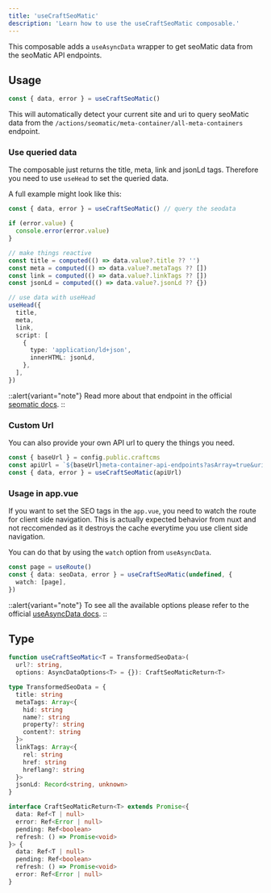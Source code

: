 ```yaml
---
title: 'useCraftSeoMatic'
description: 'Learn how to use the useCraftSeoMatic composable.'
---
```


This composable adds a `useAsyncData` wrapper to get seoMatic data from the seoMatic API endpoints.

## Usage

```ts
const { data, error } = useCraftSeoMatic()
```

This will automatically detect your current site and uri to query 
seoMatic data from the `/actions/seomatic/meta-container/all-meta-containers` endpoint. 

### Use queried data

The composable just returns the title, meta, link and jsonLd tags. 
Therefore you need to use `useHead` to set the queried data.

A full example might look like this:

```ts
const { data, error } = useCraftSeoMatic() // query the seodata

if (error.value) {
  console.error(error.value)
}

// make things reactive
const title = computed(() => data.value?.title ?? '')
const meta = computed(() => data.value?.metaTags ?? [])
const link = computed(() => data.value?.linkTags ?? [])
const jsonLd = computed(() => data.value?.jsonLd ?? {})

// use data with useHead
useHead({
  title,
  meta,
  link,
  script: [
    {
      type: 'application/ld+json',
      innerHTML: jsonLd,
    },
  ],
})
```

::alert{variant="note"}
Read more about that endpoint in the official [seomatic docs](https://nystudio107.com/docs/seomatic/advanced.html#meta-container-api-endpoints).
::

### Custom Url

You can also provide your own API url to query the things you need.

```ts
const { baseUrl } = config.public.craftcms
const apiUrl = `${baseUrl}meta-container-api-endpoints?asArray=true&uri=/`
const { data, error } = useCraftSeoMatic(apiUrl)
```

### Usage in app.vue

If you want to set the SEO tags in the `app.vue`, you need to watch the route for client side navigation. 
This is actually expected behavior from nuxt and not reccomended as it destroys the cache everytime you use client side navigation. 

You can do that by using the `watch` option from `useAsyncData`. 

```ts
const page = useRoute()
const { data: seoData, error } = useCraftSeoMatic(undefined, {
  watch: [page],
})
```

::alert{variant="note"}
To see all the available options please refer to the official [useAsyncData docs](https://nuxt.com/docs/api/composables/use-async-data).
::

## Type

```ts
function useCraftSeoMatic<T = TransformedSeoData>(
  url?: string,
  options: AsyncDataOptions<T> = {}): CraftSeoMaticReturn<T>

type TransformedSeoData = {
  title: string
  metaTags: Array<{
    hid: string
    name?: string
    property?: string
    content?: string
  }>
  linkTags: Array<{
    rel: string
    href: string
    hreflang?: string
  }>
  jsonLd: Record<string, unknown>
}

interface CraftSeoMaticReturn<T> extends Promise<{
  data: Ref<T | null>
  error: Ref<Error | null>
  pending: Ref<boolean>
  refresh: () => Promise<void>
}> {
  data: Ref<T | null>
  pending: Ref<boolean>
  refresh: () => Promise<void>
  error: Ref<Error | null>
}
```